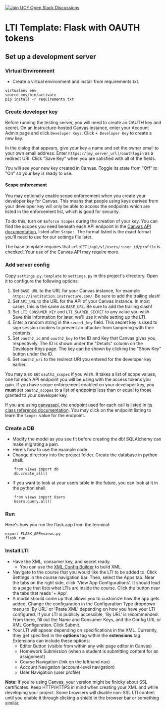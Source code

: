 [![Join UCF Open Slack Discussions](https://ucf-open-slackin.herokuapp.com/badge.svg)](https://ucf-open-slackin.herokuapp.com/)

# LTI Template: Flask with OAUTH tokens

## Set up a development server

### Virtual Environment
- Create a virtual environment and install from requirements.txt.

```
virtualenv env
source env/bin/activate
pip install -r requirements.txt
```

### Create developer key

Before running the testing server, you will need to create an OAUTH key and secret. On an Instructure-hosted Canvas instance, enter your Account Admin page and click `Developer Keys`. Click `+ Developer Key` to create a new key.

In the dialog that appears, give your key a name and set the owner email to your own email address. Enter `https://[my_server_url]/oauthlogin` as a redirect URI. Click "Save Key" when you are satisfied with all of the fields.

You will see your new key created in Canvas. Toggle its state from "Off" to "On" so your key is ready to use.


#### Scope enforcement

You may optionally enable scope enforcement when you create your developer key for Canvas. This means that people using keys derived from your developer key will only be able to access the endpoints which are listed in the enforcement list, which is good for security.

To do this, turn on `Enforce Scopes` during the creation of your key. You can find the scopes you need beneath each API endpoint in the [Canvas API documentation](https://canvas.instructure.com/doc/api/index.html), listed after `Scope:`. The format listed is the exact format you'll need to use for our settings file later.

The base template requires that `url:GET|/api/v1/users/:user_id/profile` is checked. Your use of the Canvas API may require more.


### Add server config

Copy `settings.py.template` to `settings.py` in this project's directory. Open it to configure the following options:

1. Set `BASE_URL` to the URL for your Canvas instance, for example `https://institution.instructure.com/`. Be sure to add the trailing slash!
1. Set `API_URL` to the URL for the API of your Canvas instance. In most cases, this is the same as `BASE_URL`. Be sure to add the trailing slash!
1. Set `LTI_CONSUMER_KEY` and `LTI_SHARED_SECRET` to any value you wish. Save this information for later, we'll use it while setting up the LTI.
1. Enter a random string in the `secret_key` field. This secret key is used to sign session cookies to prevent an attacker from tampering with their contents.
1. Set `oauth2_id` and `oauth2_key` to the ID and Key that Canvas gives you, respectively. The ID is shown under the "Details" column on the Developer Keys page. The key can be shown by clicking the "Show Key" button under the ID.
1. Set `oauth2_uri` to the redirect URI you entered for the developer key earlier.

You may also set `oauth2_scopes` if you wish. It takes a list of scope values, one for each API endpoint you will be using with the access tokens you gain. If you have scope enforcement enabled on your developer key, you **must** set `oauth2_scopes` to a list of endpoints less than or equal to those granted to your developer key.

If you are using [canvasapi](https://github.com/ucfopen/canvasapi), the endpoint used for each call is listed in [its class reference documentation](https://canvasapi.readthedocs.io/en/latest/canvas-ref.html). You may click on the endpoint listing to learn the `Scope:` value for the endpoint.


### Create a DB
- Modify the model as you see fit before creating the db! SQLAlchemy can make migrating a pain.
- Here's how to use the example code:
- Change directory into the project folder. Create the database in python shell:
```
    from views import db
    db.create_all()
```
- If you want to look at your users table in the future, you can look at it in the python shell:
```
    from views import Users
    Users.query.all()
```

### Run
Here's how you run the flask app from the terminal:
```
export FLASK_APP=views.py
flask run
```

### Install LTI
- Have the XML, consumer key, and secret ready.
    - You can use the [XML Config Builder](https://www.edu-apps.org/build_xml.html) to build XML.
- Navigate to the course that you would like the LTI to be added to. Click Settings in the course navigation bar. Then, select the Apps tab. Near the tabs on the right side, click 'View App Configurations'. It should lead to a page that lists what LTIs are inside the course. Click the button near the tabs that reads '+ App'.
- A modal should come up that allows you to customize how the app gets added. Change the configuration in the Configuration Type dropdown menu to 'By URL' or 'Paste XML' depending on how you have your LTI configured. If your LTI is publicly accessible, 'By URL' is recommended. From there, fill out the Name and Consumer Keys, and the Config URL or XML Configuration. Click Submit.
- Your LTI will appear depending on specifications in the XML. Currently, they get specified in the **options** tag within the **extensions** tag. Extensions can include these options:
    - Editor Button (visible from within any wiki page editor in Canvas)
    - Homework Submission (when a student is submitting content for an assignment)
    - Course Navigation (link on the lefthand nav)
    - Account Navigation (account-level navigation)
    - User Navigation (user profile)

**Note**: If you're using Canvas, your version might be finicky about SSL certificates. Keep HTTP/HTTPS in mind when creating your XML and while developing your project. Some browsers will disable non-SSL LTI content until you enable it through clicking a shield in the browser bar or something similar.